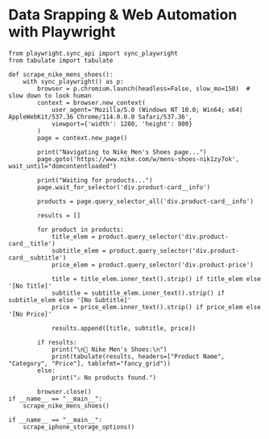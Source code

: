 # Data Srapping & Web Automation with Playwright

    from playwright.sync_api import sync_playwright
    from tabulate import tabulate
    
    def scrape_nike_mens_shoes():
        with sync_playwright() as p:
            browser = p.chromium.launch(headless=False, slow_mo=150)  # slow down to look human
            context = browser.new_context(
                user_agent='Mozilla/5.0 (Windows NT 10.0; Win64; x64) AppleWebKit/537.36 Chrome/114.0.0.0 Safari/537.36',
                viewport={'width': 1280, 'height': 800}
            )
            page = context.new_page()
            
            print("Navigating to Nike Men's Shoes page...")
            page.goto('https://www.nike.com/w/mens-shoes-nik1zy7ok', wait_until="domcontentloaded")
    
            print("Waiting for products...")
            page.wait_for_selector('div.product-card__info')
    
            products = page.query_selector_all('div.product-card__info')
    
            results = []
    
            for product in products:
                title_elem = product.query_selector('div.product-card__title')
                subtitle_elem = product.query_selector('div.product-card__subtitle')
                price_elem = product.query_selector('div.product-price')
    
                title = title_elem.inner_text().strip() if title_elem else '[No Title]'
                subtitle = subtitle_elem.inner_text().strip() if subtitle_elem else '[No Subtitle]'
                price = price_elem.inner_text().strip() if price_elem else '[No Price]'
    
                results.append([title, subtitle, price])
    
            if results:
                print("\n👟 Nike Men's Shoes:\n")
                print(tabulate(results, headers=["Product Name", "Category", "Price"], tablefmt="fancy_grid"))
            else:
                print("⚠️ No products found.")
    
            browser.close()
    if __name__ == "__main__":
        scrape_nike_mens_shoes()
    
    if __name__ == "__main__":
        scrape_iphone_storage_options()
